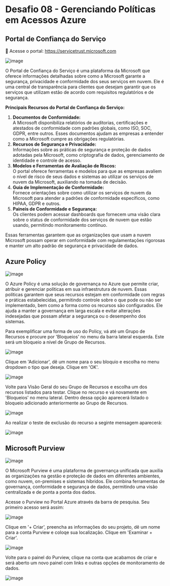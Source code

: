 # Desafio 08 - Gerenciando Políticas em Acessos Azure

## Portal de Confiança do Serviço
🔗 Acesse o portal: https://servicetrust.microsoft.com

![image](https://github.com/user-attachments/assets/67b14bb5-87d5-46e4-b240-c136eceedbc2)

O Portal de Confiança do Serviço é uma plataforma da Microsoft que oferece informações detalhadas sobre como a Microsoft garante a segurança, privacidade e conformidade dos seus serviços em nuvem. Ele é uma central de transparência para clientes que desejam garantir que os serviços que utilizam estão de acordo com requisitos regulatórios e de segurança.

<b>Principais Recursos do Portal de Confiança do Serviço:</b>

1. <b>Documentos de Conformidade:</b><br>
A Microsoft disponibiliza relatórios de auditorias, certificações e atestados de conformidade com padrões globais, como ISO, SOC, GDPR, entre outros. Esses documentos ajudam as empresas a entender como a Microsoft cumpre as obrigações regulatórias.
2. <b>Recursos de Segurança e Privacidade:</b><br>
Informações sobre as práticas de segurança e proteção de dados adotadas pela Microsoft, como criptografia de dados, gerenciamento de identidade e controle de acesso.
3. <b>Modelos e Ferramentas de Avaliação de Riscos:</b><br>
O portal oferece ferramentas e modelos para que as empresas avaliem o nível de risco de seus dados e sistemas ao utilizar os serviços de nuvem da Microsoft, auxiliando na tomada de decisão.
4. <b>Guia de Implementação de Conformidade:</b><br>
Fornece orientações sobre como utilizar os serviços de nuvem da Microsoft para atender a padrões de conformidade específicos, como HIPAA, GDPR e outros.
5. <b>Paineis de Conformidade e Segurança:</b><br>
Os clientes podem acessar dashboards que fornecem uma visão clara sobre o status de conformidade dos serviços de nuvem que estão usando, permitindo monitoramento contínuo.

Essas ferramentas garantem que as organizações que usam a nuvem Microsoft possam operar em conformidade com regulamentações rigorosas e manter um alto padrão de segurança e privacidade de dados.

## Azure Policy

![image](https://github.com/user-attachments/assets/f445be09-ad92-4137-b547-173207f4582b)

O Azure Policy é uma solução de governança no Azure que permite criar, atribuir e gerenciar políticas em sua infraestrutura de nuvem. Essas políticas garantem que seus recursos estejam em conformidade com regras e práticas estabelecidas, permitindo controle sobre o que pode ou não ser implementado, bem como a forma como os recursos são configurados. Ele ajuda a manter a governança em larga escala e evitar alterações indesejadas que possam afetar a segurança ou o desempenho dos sistemas.

Para exemplificar uma forma de uso do Policy, vá até um Grupo de Recursos e procure por 'Bloqueios' no menu da barra lateral esquerda. Este será um bloqueio a nível de Grupo de Recursos.

![image](https://github.com/user-attachments/assets/77178bac-55ef-4efc-a066-cf685af26d8c)

Clique em 'Adicionar', dê um nome para o seu bloquio e escolha no menu dropdown o tipo que deseja. Clique em 'OK'.

![image](https://github.com/user-attachments/assets/bcb1060f-6afe-4a1e-b16a-c7d727a3c0f5)

Volte para Visão Geral do seu Grupo de Recursos e escolha um dos recursos listados para testar. Clique no recurso e vá novamente em 'Bloqueios' no menu lateral. Dentro dessa opção aparecerá listado o bloqueio adicionado anteriormente ao Grupo de Recursos.

![image](https://github.com/user-attachments/assets/6ada3c01-371e-4e2f-a3cc-8e397a6e3411)

Ao realizar o teste de exclusão do recurso a seginte mensagem aparecerá:

![image](https://github.com/user-attachments/assets/eabce29b-cfb1-4c1c-90b1-9a05ec978690)

## Microsoft Purview

![image](https://github.com/user-attachments/assets/131a3055-45ce-4e20-84a8-f5f20e1926d6)

O Microsoft Purview é uma plataforma de governança unificada que auxilia as organizações na gestão e proteção de dados em diferentes ambientes, como nuvem, on-premises e sistemas híbridos. Ele combina ferramentas de governança, conformidade e segurança de dados, permitindo uma visão centralizada e de ponta a ponta dos dados.

Acesse o Purview no Portal Azure através da barra de pesquisa. Seu primeiro acesso será assim:

![image](https://github.com/user-attachments/assets/dc2dd475-1b8c-415f-8899-dea71cc69e49)

Clique em '+ Criar', preencha as informações do seu projeto, dê um nome para a conta Purview e coloqe sua localização. Clique em 'Examinar + Criar'.

![image](https://github.com/user-attachments/assets/ed34cff0-d464-41ea-bfe1-bd047234bdb3)

Volte para o painel do Purview, clique na conta que acabamos de criar e será aberto um novo painel com links e outras opções de monitoramento de dados.

![image](https://github.com/user-attachments/assets/d75fa97d-62fe-4758-ae8d-c69c7bd34016)
